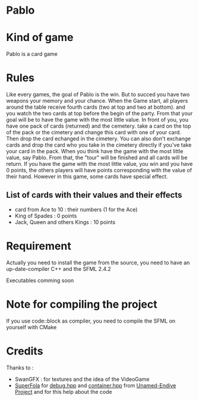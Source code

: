 # Pablo

# Kind of game
Pablo is a card game

# Rules
Like every games, the goal of Pablo is the win.
But to succed you have two weapons your memory and your chance.
When the Game start, all players around the table receive fourth cards (two at top and two at bottom). and you watch the two cards at top before the begin of the party. 
From that your goal will be to have the game with the most little value.
In front of you, you have one pack of cards (returned) and the cemetery. take a card on the top of the pack or the cimetery and change this card with one of your card. Then drop the card echanged in the cimetery. You can also don't exchange cards and drop the card who you take in the cimetery directly if you've take your card in the pack.
When you think have the game with the most little value, say Pablo. From that, the "tour" will be finished and all cards will be return.
If you have the game with the most little value, you win and you have 0 points, the others players will have points corresponding with the value of their hand.
However in this game, some cards have special effect. 
## List of cards with their values and their effects
* card from Ace to 10 : their numbers (1 for the Ace)
* King of Spades : 0 points
* Jack, Queen and others Kings : 10 points

# Requirement
Actually you need to install the game from the source, you need to have an up-date-compiler C++ and the SFML 2.4.2 

Executables comming soon

# Note for compiling the project
If you use code::block as compiler, you need to compile the SFML on yourself with CMake

# Credits
Thanks to :
  * SwanGFX : for textures and the idea of the VideoGame
  * [SuperFola](https://superfola.github.io) for [debug.hpp](https://github.com/SuperFola/Unamed-Endive/blob/master/debug.hpp) and [container.hpp](https://github.com/SuperFola/Unamed-Endive/blob/master/src/abstract/container.hpp) from [Unamed-Endive Project](https://github.com/SuperFola/Unamed-Endive) and for this help about the code
